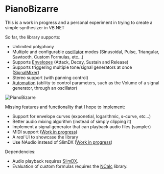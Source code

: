# PianoBizarre

This is a work in progress and a personal experiment in trying to create a simple synthesizer in VB.NET

So far, the library supports:
- Unlimited polyphony
- Multiple and configurable [oscillator](https://github.com/morphx666/PianoBizarre/blob/master/SimpleSynth/Oscillator.vb) modes (Sinusoidal, Pulse, Triangular, Sawtooth, Custom Formulas, etc...)
- Supports [Envelopes](https://github.com/morphx666/PianoBizarre/blob/master/SimpleSynth/Envelope.vb) (Attack, Decay, Sustain and Release)
- Supports triggering multiple tone/signal generators at once ([SignalMixer](https://github.com/morphx666/PianoBizarre/blob/master/SimpleSynth/SignalMixer.vb))
- Stereo support (with panning control)
- [Automation](https://github.com/morphx666/PianoBizarre/blob/master/SimpleSynth/Automation.vb) (ability to control parameters, such as the Volume of a signal generator, through an oscillator)

![PianoBizarre](https://whenimbored.xfx.net/wp-content/uploads/2016/07/pianobizarre01.png)

Missing features and functionality that I hope to implement:
- Support for envelope curves (exponetial, logarithmic, s-curve, etc...)
- Better audio mixing algorithm (instead of simply clipping it)
- Implement a signal generator that can playback audio files (sampler)
- MIDI support ([Work in progress](https://github.com/morphx666/PianoBizarre/blob/master/SimpleSynth/MidiParser.vb))
- A *real* UI to showcase the library
- Use NAudio instead of SlimDX ([Work in progress](https://github.com/morphx666/PianoBizarre/blob/master/SimpleSynth/AudioMixerNAudio.vb))

Dependencies:
- Audio playback requires [SlimDX](https://slimdx.org/).
- Evaluation of custom formulas requires the [NCalc](https://ncalc.codeplex.com/) library.
